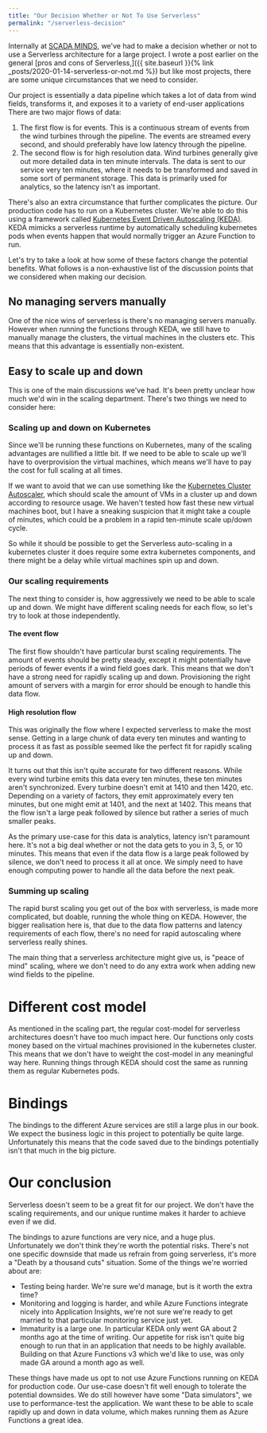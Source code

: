 ```yaml
---
title: "Our Decision Whether or Not To Use Serverless"
permalink: "/serverless-decision"
---
```


Internally at [SCADA MINDS](https://www.linkedin.com/company/scada-minds/), we've had to make a decision whether or not to use a Serverless architecture for
a large project. I wrote a post earlier on the general [pros and cons of Serverless,]({{ site.baseurl }}{% link _posts/2020-01-14-serverless-or-not.md %})
but like most projects, there are some unique circumstances that we need to consider.


Our project is essentially a data pipeline which takes a lot of data from wind fields, transforms it, and exposes it to a variety
of end-user applications
There are two major flows of data:

1. The first flow is for events. This is a continuous stream of events from the wind turbines through the pipeline.
The events are streamed every second, and should preferably have low latency through the pipeline.
2. The second flow is for high resolution data. Wind turbines generally give out more detailed data in ten minute intervals.
The data is sent to our service very ten minutes, where it needs to be transformed and saved in some sort of permanent storage.
This data is primarily used for analytics, so the latency isn't as important.

There's also an extra circumstance that further complicates the picture. Our production code has to run on a Kubernetes cluster.
We're able to do this using a framework called [Kubernetes Event Driven Autoscaling (KEDA)](https://keda.sh/). KEDA mimicks
a serverless runtime by automatically scheduling kubernetes pods when events happen that would normally trigger an Azure Function to run.


Let's try to take a look at how some of these factors change the potential benefits. What follows is a non-exhaustive list
of the discussion points that we considered when making our decision. 

## No managing servers manually
One of the nice wins of serverless is there's no managing servers manually. However when running the functions through KEDA,
we still have to manually manage the clusters, the virtual machines in the clusters etc. This means that this advantage is essentially non-existent.

## Easy to scale up and down
This is one of the main discussions we've had. It's been pretty unclear how much we'd win in the scaling department.
There's two things we need to consider here:

### Scaling up and down on Kubernetes
Since we'll be running these functions on Kubernetes, many of the scaling advantages
are nullified a little bit.
If we need to be able to scale up we'll have to overprovision the virtual machines, which means we'll have to pay the cost for full scaling at all times.

If we want to avoid that we can use something like the [Kubernetes Cluster Autoscaler](https://github.com/kubernetes/autoscaler), which should scale the amount of VMs in a cluster up and down
according to resource usage.
We haven't tested how fast these new virtual machines boot, but I have a sneaking suspicion that it might take a couple
of minutes, which could be a problem in a rapid ten-minute scale up/down cycle.


So while it should be possible to get the Serverless auto-scaling in a kubernetes cluster it does require some extra
kubernetes components, and there might be a delay while virtual machines spin up and down.

### Our scaling requirements
The next thing to consider is, how aggressively we need to be able to scale up and down.
We might have different scaling needs for each flow, so let's try to look at those independently.

#### The event flow
The first flow shouldn't have particular burst scaling requirements.
The amount of events should be pretty steady,
except it might potentially have periods of fewer events if a  wind field goes dark.
This means that we don't have a strong need for rapidly scaling up and down. Provisioning the right amount
of servers with a margin for error should be enough to handle this data flow.

#### High resolution flow
This was originally the flow where I expected serverless to make the most sense.
Getting in a large chunk of data every ten minutes and wanting to process it as fast as possible seemed like the perfect fit for rapidly scaling up and down.

It turns out that this isn't quite accurate for two different reasons. While every wind turbine emits this data every ten minutes, these ten minutes
aren't synchronized. Every turbine doesn't emit at 1410 and then 1420, etc.
Depending on a variety of factors, they emit approximately every ten minutes, but one
might emit at 1401, and the next at 1402.
This means that the flow isn't a large peak followed by silence but rather a series of much smaller peaks.

As the primary use-case for this data is analytics, latency isn't paramount here. It's not a big deal whether or not the data gets to you in 3, 5, or 10 minutes.
This means that even if the data flow is a large peak followed by silence, we don't need to process
it all at once. We simply need to have enough computing power to handle all the data before the next peak. 


### Summing up scaling
The rapid burst scaling you get out of the box with serverless, is made more complicated, but doable, running the whole thing on KEDA.
However, the bigger realisation here is, that due to the data flow patterns and latency requirements of each flow, there's no need for
rapid autoscaling where serverless really shines.

The main thing that a serverless architecture might give us, is "peace of mind" scaling, where we don't need to do any extra work when adding new wind fields to the pipeline.

# Different cost model
As mentioned in the scaling part, the regular cost-model for serverless architectures doesn't have too much impact here.
Our functions only costs money based on the virtual machines provisioned in the kubernetes cluster. This means that we don't have
to weight the cost-model in any meaningful way here. Running things through KEDA should cost the same as running them as regular Kubernetes pods.


# Bindings
The bindings to the different Azure services are still a large plus in our book. We expect the business logic in this project
to potentially be quite large. Unfortunately this means that the code saved due to the bindings potentially isn't that much in the big picture.


# Our conclusion
Serverless doesn't seem to be a great fit for our project. We don't have the scaling requirements, and our unique runtime makes
it harder to achieve even if we did.

The bindings to azure functions are very nice, and a huge plus. Unfortunately we don't think they're worth the potential risks.
There's not one specific downside that made us refrain from going serverless, it's more a "Death by a thousand cuts" situation.
Some of the things we're worried about are:

- Testing being harder. We're sure we'd manage, but is it worth the extra time?
- Monitoring and logging is harder, and while Azure Functions integrate nicely into Application Insights, we're not sure we're ready to get married to that particular monitoring service just yet.
- Immaturity is a large one. In particular KEDA only went GA about 2 months ago at the time of writing. Our appetite for risk isn't quite big enough to run that in an application that needs to be highly available.
Building on that Azure Functions v3 which we'd like to use, was only made GA around a month ago as well.

These things have made us opt to not use Azure Functions running on KEDA for production code. Our use-case doesn't fit well enough to tolerate the potential downsides.
We do still however have some "Data simulators", we use to performance-test the application. We want these to be able to scale rapidly up and down in data volume,
which makes running them as Azure Functions a great idea.
